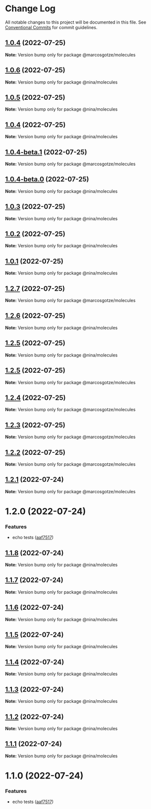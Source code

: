 # Change Log

All notable changes to this project will be documented in this file.
See [Conventional Commits](https://conventionalcommits.org) for commit guidelines.

## [1.0.4](https://github.com/marcosgotze/nina/compare/@marcosgotze/molecules@1.0.4-beta.1...@marcosgotze/molecules@1.0.4) (2022-07-25)

**Note:** Version bump only for package @marcosgotze/molecules





## [1.0.6](http://159.223.209.6/compare/@nina/molecules@1.0.5...@nina/molecules@1.0.6) (2022-07-25)

**Note:** Version bump only for package @nina/molecules





## [1.0.5](http://159.223.209.6/compare/@nina/molecules@1.0.4...@nina/molecules@1.0.5) (2022-07-25)

**Note:** Version bump only for package @nina/molecules





## [1.0.4](http://159.223.209.6/compare/@nina/molecules@1.0.4-beta.0...@nina/molecules@1.0.4) (2022-07-25)

**Note:** Version bump only for package @nina/molecules





## [1.0.4-beta.1](https://github.com/marcosgotze/nina/compare/@marcosgotze/molecules@1.2.7...@marcosgotze/molecules@1.0.4-beta.1) (2022-07-25)

**Note:** Version bump only for package @marcosgotze/molecules





## [1.0.4-beta.0](https://github.com/marcosgotze/nina/compare/@nina/molecules@1.0.3...@nina/molecules@1.0.4-beta.0) (2022-07-25)

**Note:** Version bump only for package @nina/molecules





## [1.0.3](https://github.com/marcosgotze/nina/compare/@nina/molecules@1.0.2...@nina/molecules@1.0.3) (2022-07-25)

**Note:** Version bump only for package @nina/molecules





## [1.0.2](https://github.com/marcosgotze/nina/compare/@nina/molecules@1.0.1...@nina/molecules@1.0.2) (2022-07-25)

**Note:** Version bump only for package @nina/molecules





## [1.0.1](https://github.com/marcosgotze/nina/compare/@nina/molecules@1.2.6...@nina/molecules@1.0.1) (2022-07-25)

**Note:** Version bump only for package @nina/molecules





## [1.2.7](https://github.com/marcosgotze/nina/compare/@marcosgotze/molecules@1.2.5...@marcosgotze/molecules@1.2.7) (2022-07-25)

**Note:** Version bump only for package @marcosgotze/molecules





## [1.2.6](https://github.com/marcosgotze/nina/compare/@nina/molecules@1.1.8...@nina/molecules@1.2.6) (2022-07-25)

**Note:** Version bump only for package @nina/molecules





## [1.2.5](https://github.com/marcosgotze/nina/compare/@nina/molecules@1.1.8...@nina/molecules@1.2.5) (2022-07-25)

**Note:** Version bump only for package @nina/molecules





## [1.2.5](https://github.com/marcosgotze/nina/compare/@marcosgotze/molecules@1.2.4...@marcosgotze/molecules@1.2.5) (2022-07-25)

**Note:** Version bump only for package @marcosgotze/molecules





## [1.2.4](https://github.com/marcosgotze/nina/compare/@marcosgotze/molecules@1.2.2...@marcosgotze/molecules@1.2.4) (2022-07-25)

**Note:** Version bump only for package @marcosgotze/molecules





## [1.2.3](https://github.com/marcosgotze/nina/compare/@marcosgotze/molecules@1.2.2...@marcosgotze/molecules@1.2.3) (2022-07-25)

**Note:** Version bump only for package @marcosgotze/molecules





## [1.2.2](https://github.com/marcosgotze/nina/compare/@marcosgotze/molecules@1.1.8...@marcosgotze/molecules@1.2.2) (2022-07-25)

**Note:** Version bump only for package @marcosgotze/molecules





## [1.2.1](https://github.com/marcosgotze/nina/compare/@marcosgotze/molecules@1.2.0...@marcosgotze/molecules@1.2.1) (2022-07-24)

**Note:** Version bump only for package @marcosgotze/molecules





# 1.2.0 (2022-07-24)


### Features

* echo tests ([aaf7517](https://github.com/marcosgotze/nina/commit/aaf75177243ec3325d701b5a1d07e73dd6b81c3a))





## [1.1.8](https://github.com/marcosgotze/nina/compare/@nina/molecules@1.1.7...@nina/molecules@1.1.8) (2022-07-24)

**Note:** Version bump only for package @nina/molecules





## [1.1.7](https://github.com/marcosgotze/nina/compare/@nina/molecules@1.1.6...@nina/molecules@1.1.7) (2022-07-24)

**Note:** Version bump only for package @nina/molecules





## [1.1.6](https://github.com/marcosgotze/nina/compare/@nina/molecules@1.1.5...@nina/molecules@1.1.6) (2022-07-24)

**Note:** Version bump only for package @nina/molecules





## [1.1.5](https://github.com/marcosgotze/nina/compare/@nina/molecules@1.1.4...@nina/molecules@1.1.5) (2022-07-24)

**Note:** Version bump only for package @nina/molecules





## [1.1.4](https://github.com/marcosgotze/nina/compare/@nina/molecules@1.1.3...@nina/molecules@1.1.4) (2022-07-24)

**Note:** Version bump only for package @nina/molecules





## [1.1.3](https://github.com/marcosgotze/nina/compare/@nina/molecules@1.1.2...@nina/molecules@1.1.3) (2022-07-24)

**Note:** Version bump only for package @nina/molecules





## [1.1.2](https://github.com/marcosgotze/nina/compare/@nina/molecules@1.1.1...@nina/molecules@1.1.2) (2022-07-24)

**Note:** Version bump only for package @nina/molecules





## [1.1.1](https://github.com/marcosgotze/nina/compare/@nina/molecules@1.1.0...@nina/molecules@1.1.1) (2022-07-24)

**Note:** Version bump only for package @nina/molecules





# 1.1.0 (2022-07-24)


### Features

* echo tests ([aaf7517](https://github.com/marcosgotze/nina/commit/aaf75177243ec3325d701b5a1d07e73dd6b81c3a))
